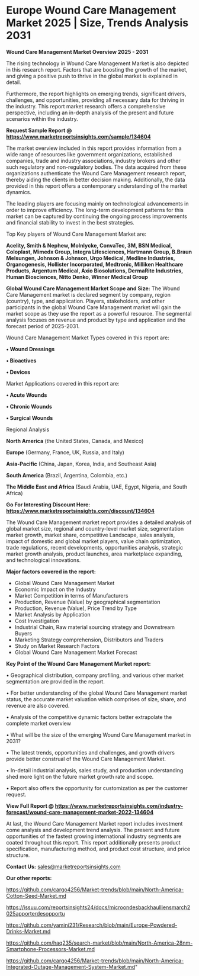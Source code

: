  # Europe Wound Care Management Market 2025 | Size, Trends Analysis 2031

<Strong> Wound Care Management Market Overview 2025 - 2031</strong>

The rising technology in Wound Care Management Market is also depicted in this research report. Factors that are boosting the growth of the market, and giving a positive push to thrive in the global market is explained in detail.

Furthermore, the report highlights on emerging trends, significant drivers, challenges, and opportunities, providing all necessary data for thriving in the industry. This report market research offers a comprehensive perspective, including an in-depth analysis of the present and future scenarios within the industry.

<strong>Request Sample Report @ <a href=https://www.marketreportsinsights.com/sample/134604>https://www.marketreportsinsights.com/sample/134604</a></strong>

The market overview included in this report provides information from a wide range of resources like government organizations, established companies, trade and industry associations, industry brokers and other such regulatory and non-regulatory bodies. The data acquired from these organizations authenticate the Wound Care Management research report, thereby aiding the clients in better decision making. Additionally, the data provided in this report offers a contemporary understanding of the market dynamics.

The leading players are focusing mainly on technological advancements in order to improve efficiency. The long-term development patterns for this market can be captured by continuing the ongoing process improvements and financial stability to invest in the best strategies.

Top Key players of Wound Care Management Market are:

<strong>Acelity, Smith & Nephew, Molnlycke, ConvaTec, 3M, BSN Medical, Coloplast, Mimedx Group, Integra Lifesciences, Hartmann Group, B.Braun Melsungen, Johnson & Johnson, Urgo Medical, Medline Industries, Organogenesis, Hollister Incorporated, Medtronic, Milliken Healthcare Products, Argentum Medical, Axio Biosolutions, DermaRite Industries, Human Biosciences, Nitto Denko, Winner Medical Group</strong>

<strong><b>Global Wound Care Management Market Scope and Size:</b></strong>
The Wound Care Management market is declared segment by company, region (country), type, and application. Players, stakeholders, and other participants in the global Wound Care Management market will gain the market scope as they use the report as a powerful resource. The segmental analysis focuses on revenue and product by type and application and the forecast period of 2025-2031.

Wound Care Management Market Types covered in this report are:

<strong>• Wound Dressings

• Bioactives

• Devices</strong>

Market Applications covered in this report are:

<strong>• Acute Wounds

• Chronic Wounds

• Surgical Wounds</strong> 

Regional Analysis

<strong>North America</strong> (the United States, Canada, and Mexico)

<strong>Europe</strong> (Germany, France, UK, Russia, and Italy)

<strong>Asia-Pacific</strong> (China, Japan, Korea, India, and Southeast Asia)

<strong>South America</strong> (Brazil, Argentina, Colombia, etc.)

<strong>The Middle East and Africa</strong> (Saudi Arabia, UAE, Egypt, Nigeria, and South Africa)

<strong>Go For Interesting Discount Here: <a href=https://www.marketreportsinsights.com/discount/134604>https://www.marketreportsinsights.com/discount/134604</a></strong>

The Wound Care Management market report provides a detailed analysis of global market size, regional and country-level market size, segmentation market growth, market share, competitive Landscape, sales analysis, impact of domestic and global market players, value chain optimization, trade regulations, recent developments, opportunities analysis, strategic market growth analysis, product launches, area marketplace expanding, and technological innovations.

<strong><b>Major factors covered in the report:</b></strong>
<ul>
  <li>Global Wound Care Management Market </li>
  <li>Economic Impact on the Industry</li>
  <li>Market Competition in terms of Manufacturers</li>
  <li>Production, Revenue (Value) by geographical segmentation</li>
  <li>Production, Revenue (Value), Price Trend by Type</li>
  <li>Market Analysis by Application</li>
  <li>Cost Investigation</li>
  <li>Industrial Chain, Raw material sourcing strategy and Downstream Buyers</li>
  <li>Marketing Strategy comprehension, Distributors and Traders</li>
  <li>Study on Market Research Factors</li>
  <li>Global Wound Care Management Market Forecast</li>
</ul>

<strong><b>Key Point of the Wound Care Management Market report:</b></strong>

• Geographical distribution, company profiling, and various other market segmentation are provided in the report.

• For better understanding of the global Wound Care Management market status, the accurate market valuation which comprises of size, share, and revenue are also covered.

• Analysis of the competitive dynamic factors better extrapolate the complete market overview

• What will be the size of the emerging Wound Care Management market in 2031?

• The latest trends, opportunities and challenges, and growth drivers provide better construal of the Wound Care Management Market.

• In-detail industrial analysis, sales study, and production understanding shed more light on the future market growth rate and scope.

• Report also offers the opportunity for customization as per the customer request.

<strong><b>View Full Report @ <a href=https://www.marketreportsinsights.com/industry-forecast/wound-care-management-market-2022-134604>https://www.marketreportsinsights.com/industry-forecast/wound-care-management-market-2022-134604</a></b></strong>


At last, the Wound Care Management Market report includes investment come analysis and development trend analysis. The present and future opportunities of the fastest growing international industry segments are coated throughout this report. This report additionally presents product specification, manufacturing method, and product cost structure, and price structure.

<strong>Contact Us:</strong>
sales@marketreportsinsights.com

<strong>Our other reports:</strong>

<a href=https://github.com/cargo4256/Market-trends/blob/main/North-America-Cotton-Seed-Market.md>https://github.com/cargo4256/Market-trends/blob/main/North-America-Cotton-Seed-Market.md</a>

<a href=https://issuu.com/reportsinsights24/docs/microondesbackhaulliensmarch2025apporterdesopportu>https://issuu.com/reportsinsights24/docs/microondesbackhaulliensmarch2025apporterdesopportu</a>

<a href=https://github.com/yamini231/Research/blob/main/Europe-Powdered-Drinks-Market.md>https://github.com/yamini231/Research/blob/main/Europe-Powdered-Drinks-Market.md</a>

<a href=https://github.com/haq235/search-market/blob/main/North-America-28nm-Smartphone-Processors-Market.md>https://github.com/haq235/search-market/blob/main/North-America-28nm-Smartphone-Processors-Market.md</a>

<a href=https://github.com/cargo4256/Market-trends/blob/main/North-America-Integrated-Outage-Management-System-Market.md>https://github.com/cargo4256/Market-trends/blob/main/North-America-Integrated-Outage-Management-System-Market.md</a>"
